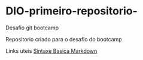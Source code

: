 # DIO-primeiro-repositorio-
Desafio git bootcamp

Repositorio criado para o desafio do bootcamp

Links uteis
[Sintaxe Basica Markdown](https://www.markdownguide.org)
